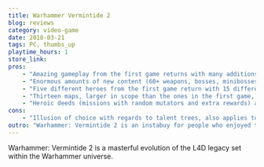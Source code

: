 ```yaml
---
title: Warhammer Vermintide 2
blog: reviews
category: video-game
date: 2018-03-21
tags: PC, thumbs_up
playtime_hours: 1
store_link:
pros:
    - "Amazing gameplay from the first game returns with many additions making this a must have coop experience."
    - "Enormous amounts of new content (60+ weapons, bosses, minibosses, specials and an entire new faction to fight against)."
    - "Five different heroes from the first game return with 15 different backstories/subclasses that make them unique to play."
    - "Thirteen maps, larger in scope than the ones in the first game, with many more to come (no small maps!)."
    - "Heroic deeds (missions with random mutators and extra rewards) add a lot of potential for fun."
cons:
    - "Illusion of choice with regards to talent trees, also applies to weapons and stats (choose between two horrible literally the worst thing possible and a good choice)."
outro: "Warhammer: Vermintide 2 is an instabuy for people who enjoyed the first game, for anyone who enjoyed playing L4D with friends or anyone who's interested in the Warhammer universe."
---
```

Warhammer: Vermintide 2 is a masterful evolution of the L4D legacy set within the Warhammer universe.
